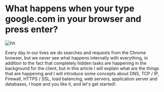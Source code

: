 # What happens when your type google.com in your browser and press enter?

![hh](https://cdn-images-1.medium.com/max/1200/1*HON5oXLaNlY6Fkaw593AuA.png)

Every day in our lives we do searches and requests from the Chrome browser, but we never see what happens internally with everything, in addition to the fact that completely hidden tasks are happening in the background for the client, but in this article I will explain what are the things that are happening and I will introduce some concepts about DNS, TCP / IP, Firewall, HTTPS / SSL, load balancing, web servers, application server and databases, I hope and you like it, and let's get started!.

